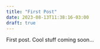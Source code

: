 ```yaml
---
title: "First Post"
date: 2023-08-13T11:38:16-03:00
draft: true
---
```


First post. Cool stuff coming soon...

